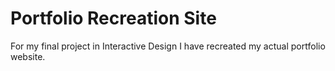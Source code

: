 # Portfolio Recreation Site
For my final project in Interactive Design I have recreated my actual portfolio website.
